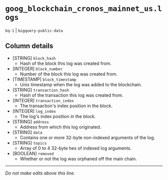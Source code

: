 # `goog_blockchain_cronos_mainnet_us.logs`
`bq-1` | `bigquery-public-data`

## Column details
* [STRING]    `block_hash`
  - Hash of the block this log was created from.
* [INTEGER]   `block_number`
  - Number of the block this log was created from.
* [TIMESTAMP] `block_timestamp`
  - Unix timestamp when the log was added to the blockchain.
* [STRING]    `transaction_hash`
  - Hash of the transaction this log was created from.
* [INTEGER]   `transaction_index`
  - The transaction's index position in the block.
* [INTEGER]   `log_index`
  - The log's index position in the block.
* [STRING]    `address`
  - Address from which this log originated.
* [STRING]    `data`
  - Contains one or more 32-byte non-indexed arguments of the log.
* [STRING]    `topics`
  - Array of 0 to 4 32-byte hex of indexed log arguments.
* [BOOLEAN]   `removed`
  - Whether or not the log was orphaned off the main chain.

-------------------------------------------------------------------------------
*Do not make edits above this line.*
